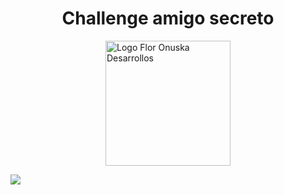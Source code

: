 <h1 align="center"> Challenge amigo secreto </h1>
<img width="200" height="200" style="display: block; margin: 0 auto;" alt="Logo Flor Onuska Desarrollos" src="https://github.com/user-attachments/assets/0d6f4b32-4bc9-471e-817b-c621517e6959" />
<p align="left">
<img src="https://img.shields.io/badge/STATUS-FINALIZADO-green">
</p>
